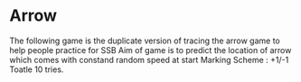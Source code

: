 # Arrow
The following game is the duplicate version of tracing the arrow game to help people practice for SSB
Aim of game is to predict the location of arrow which comes with constand random speed at start
Marking Scheme : +1/-1
Toatle 10 tries.
